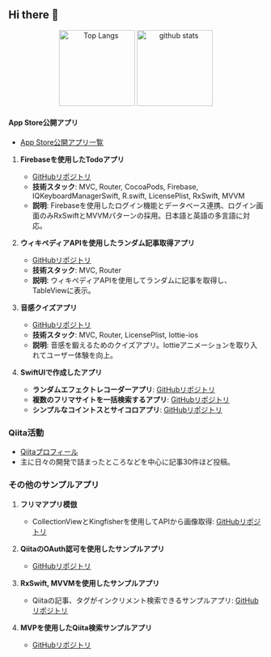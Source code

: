 ## Hi there 👋

<p align="center"> 
  <img alt="Top Langs" height="150px" src="https://github-readme-stats.vercel.app/api/top-langs?username=kabikira&show_icons=true&locale=en&layout=compact" alt=“kabikira” />
  <img alt="github stats" height="150px" src="https://github-readme-stats.vercel.app/api?username=kabikira&show_icons=true&locale=en" alt="kabikira" />
</p>

#### App Store公開アプリ
- [App Store公開アプリ一覧](https://apps.apple.com/jp/developer/takumi-imai/id1656337597)

1. **Firebaseを使用したTodoアプリ**
   - [GitHubリポジトリ](https://github.com/kabikira/TodoListApp/blob/develop)
   - **技術スタック**: MVC, Router, CocoaPods, Firebase, IQKeyboardManagerSwift, R.swift, LicensePlist, RxSwift, MVVM
   - **説明**: Firebaseを使用したログイン機能とデータベース連携、ログイン画面のみRxSwiftとMVVMパターンの採用。日本語と英語の多言語に対応。

2. **ウィキペディアAPIを使用したランダム記事取得アプリ**
   - [GitHubリポジトリ](https://github.com/kabikira/TodoListApp/blob/develop)
   - **技術スタック**: MVC, Router
   - **説明**: ウィキペディアAPIを使用してランダムに記事を取得し、TableViewに表示。

3. **音感クイズアプリ**
   - [GitHubリポジトリ](https://github.com/kabikira/SoundQuiz)
   - **技術スタック**: MVC, Router, LicensePlist, lottie-ios
   - **説明**: 音感を鍛えるためのクイズアプリ。lottieアニメーションを取り入れてユーザー体験を向上。

4. **SwiftUIで作成したアプリ**
   - **ランダムエフェクトレコーダーアプリ**: [GitHubリポジトリ](https://github.com/kabikira/RandomEffectRecorder-main)
   - **複数のフリマサイトを一括検索するアプリ**: [GitHubリポジトリ](https://github.com/kabikira/FleaMarketSearch)
   - **シンプルなコイントスとサイコロアプリ**: [GitHubリポジトリ](https://github.com/kabikira/CoinAndDice)

### Qiita活動
- [Qiitaプロフィール](https://qiita.com/Imael)
- 主に日々の開発で詰まったところなどを中心に記事30件ほど投稿。

### その他のサンプルアプリ
1. **フリマアプリ模倣**
   - CollectionViewとKingfisherを使用してAPIから画像取得: [GitHubリポジトリ](https://github.com/kabikira/FleaMarketApp)

2. **QiitaのOAuth認可を使用したサンプルアプリ**
   - [GitHubリポジトリ](https://github.com/kabikira/OAuthQiita)

3. **RxSwift, MVVMを使用したサンプルアプリ**
   - Qiitaの記事、タグがインクリメント検索できるサンプルアプリ: [GitHubリポジトリ](https://github.com/kabikira/QiitaMVVM)

4. **MVPを使用したQiita検索サンプルアプリ**
   - [GitHubリポジトリ](https://github.com/kabikira/QiitaExplorer)



<!--
**kabikira/kabikira** is a ✨ _special_ ✨ repository because its `README.md` (this file) appears on your GitHub profile.

Here are some ideas to get you started:

- 🔭 I’m currently working on ...
- 🌱 I’m currently learning ...
- 👯 I’m looking to collaborate on ...
- 🤔 I’m looking for help with ...
- 💬 Ask me about ...
- 📫 How to reach me: ...
- 😄 Pronouns: ...
- ⚡ Fun fact: ...
-->
